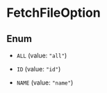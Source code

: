 

# FetchFileOption

## Enum


* `ALL` (value: `"all"`)

* `ID` (value: `"id"`)

* `NAME` (value: `"name"`)



